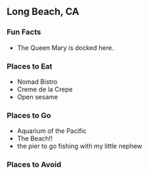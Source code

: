## Long Beach, CA

### Fun Facts
- The Queen Mary is docked here.

### Places to Eat
- Nomad Bistro
- Creme de la Crepe
- Open sesame

### Places to Go
- Aquarium of the Pacific
- The Beach!!
- the pier to go fishing with my little nephew 

### Places to Avoid


